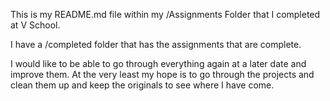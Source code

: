 This is my README.md file within my /Assignments Folder that I completed at V School.

I have a /completed folder that has the assignments that are complete.

I would like to be able to go through everything again at a later date and improve them.  At the very least my hope is to go through the projects and clean them up and keep the originals to see where I have come.
